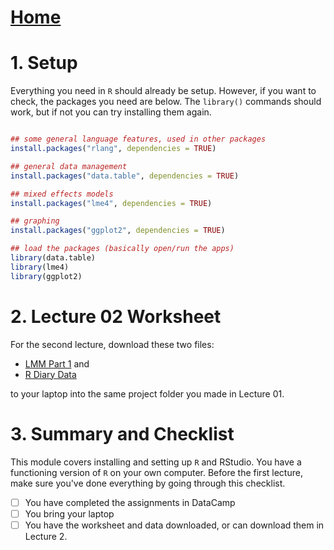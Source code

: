 # [Home](README.md)

# 1. Setup

Everything you need in `R` should already be setup. However, if you
want to check, the packages you need are below. The `library()`
commands should work, but if not you can try installing them again.

```r 

## some general language features, used in other packages
install.packages("rlang", dependencies = TRUE)

## general data management
install.packages("data.table", dependencies = TRUE) 

## mixed effects models
install.packages("lme4", dependencies = TRUE) 

## graphing
install.packages("ggplot2", dependencies = TRUE) 

## load the packages (basically open/run the apps)
library(data.table)
library(lme4)
library(ggplot2)

```

# 2. Lecture 02 Worksheet

For the second lecture, download these two files: 

- [LMM Part 1](LMM_Pt1_worksheet.R) and
- [R Diary Data](aces_daily_sim_processed.RDS)

to your laptop into the same project folder you made in Lecture 01.

# 3. Summary and Checklist

This module covers installing and setting up `R` and RStudio. You have
a functioning version of `R` on your own computer. Before the first
lecture, make sure you've done everything by going through this
checklist.

- [ ] You have completed the assignments in DataCamp
- [ ] You bring your laptop
- [ ] You have the worksheet and data downloaded, or can download them
  in Lecture 2.
